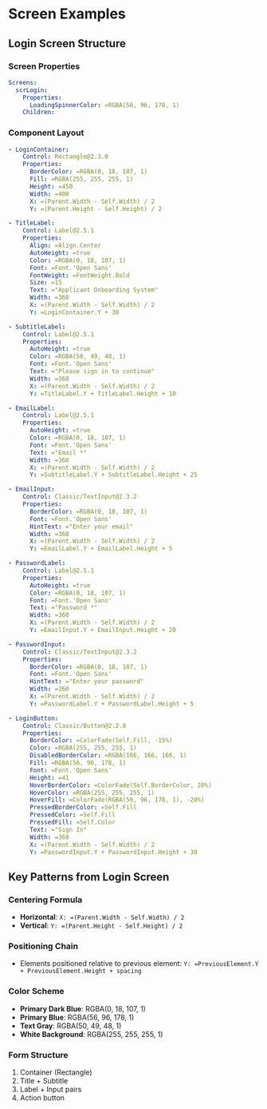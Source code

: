 # Screen Examples

## Login Screen Structure

### Screen Properties
```yaml
Screens:
  scrLogin:
    Properties:
      LoadingSpinnerColor: =RGBA(56, 96, 178, 1)
    Children:
```

### Component Layout
```yaml
- LoginContainer:
    Control: Rectangle@2.3.0
    Properties:
      BorderColor: =RGBA(0, 18, 107, 1)
      Fill: =RGBA(255, 255, 255, 1)
      Height: =450
      Width: =400
      X: =(Parent.Width - Self.Width) / 2
      Y: =(Parent.Height - Self.Height) / 2

- TitleLabel:
    Control: Label@2.5.1
    Properties:
      Align: =Align.Center
      AutoHeight: =true
      Color: =RGBA(0, 18, 107, 1)
      Font: =Font.'Open Sans'
      FontWeight: =FontWeight.Bold
      Size: =15
      Text: ="Applicant Onboarding System"
      Width: =360
      X: =(Parent.Width - Self.Width) / 2
      Y: =LoginContainer.Y + 30

- SubtitleLabel:
    Control: Label@2.5.1
    Properties:
      AutoHeight: =true
      Color: =RGBA(50, 49, 48, 1)
      Font: =Font.'Open Sans'
      Text: ="Please sign in to continue"
      Width: =360
      X: =(Parent.Width - Self.Width) / 2
      Y: =TitleLabel.Y + TitleLabel.Height + 10

- EmailLabel:
    Control: Label@2.5.1
    Properties:
      AutoHeight: =true
      Color: =RGBA(0, 18, 107, 1)
      Font: =Font.'Open Sans'
      Text: ="Email *"
      Width: =360
      X: =(Parent.Width - Self.Width) / 2
      Y: =SubtitleLabel.Y + SubtitleLabel.Height + 25

- EmailInput:
    Control: Classic/TextInput@2.3.2
    Properties:
      BorderColor: =RGBA(0, 18, 107, 1)
      Font: =Font.'Open Sans'
      HintText: ="Enter your email"
      Width: =360
      X: =(Parent.Width - Self.Width) / 2
      Y: =EmailLabel.Y + EmailLabel.Height + 5

- PasswordLabel:
    Control: Label@2.5.1
    Properties:
      AutoHeight: =true
      Color: =RGBA(0, 18, 107, 1)
      Font: =Font.'Open Sans'
      Text: ="Password *"
      Width: =360
      X: =(Parent.Width - Self.Width) / 2
      Y: =EmailInput.Y + EmailInput.Height + 20

- PasswordInput:
    Control: Classic/TextInput@2.3.2
    Properties:
      BorderColor: =RGBA(0, 18, 107, 1)
      Font: =Font.'Open Sans'
      HintText: ="Enter your password"
      Width: =360
      X: =(Parent.Width - Self.Width) / 2
      Y: =PasswordLabel.Y + PasswordLabel.Height + 5

- LoginButton:
    Control: Classic/Button@2.2.0
    Properties:
      BorderColor: =ColorFade(Self.Fill, -15%)
      Color: =RGBA(255, 255, 255, 1)
      DisabledBorderColor: =RGBA(166, 166, 166, 1)
      Fill: =RGBA(56, 96, 178, 1)
      Font: =Font.'Open Sans'
      Height: =41
      HoverBorderColor: =ColorFade(Self.BorderColor, 20%)
      HoverColor: =RGBA(255, 255, 255, 1)
      HoverFill: =ColorFade(RGBA(56, 96, 178, 1), -20%)
      PressedBorderColor: =Self.Fill
      PressedColor: =Self.Fill
      PressedFill: =Self.Color
      Text: ="Sign In"
      Width: =360
      X: =(Parent.Width - Self.Width) / 2
      Y: =PasswordInput.Y + PasswordInput.Height + 30
```

## Key Patterns from Login Screen

### Centering Formula
- **Horizontal**: `X: =(Parent.Width - Self.Width) / 2`
- **Vertical**: `Y: =(Parent.Height - Self.Height) / 2`

### Positioning Chain
- Elements positioned relative to previous element: `Y: =PreviousElement.Y + PreviousElement.Height + spacing`

### Color Scheme
- **Primary Dark Blue**: RGBA(0, 18, 107, 1)
- **Primary Blue**: RGBA(56, 96, 178, 1)
- **Text Gray**: RGBA(50, 49, 48, 1)
- **White Background**: RGBA(255, 255, 255, 1)

### Form Structure
1. Container (Rectangle)
2. Title + Subtitle
3. Label + Input pairs
4. Action button
